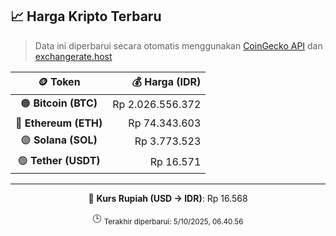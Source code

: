 

<!-- HARGA_KRIPTO -->
## 📈 Harga Kripto Terbaru

> Data ini diperbarui secara otomatis menggunakan [CoinGecko API](https://www.coingecko.com/) dan [exchangerate.host](https://exchangerate.host/)

<div align="center">

| 🪙 Token | 💰 Harga (IDR) |
|:------:|---------------:|
| 🟠 **Bitcoin (BTC)**   | Rp 2.026.556.372 |
| 🔵 **Ethereum (ETH)**  | Rp 74.343.603 |
| 🟣 **Solana (SOL)**    | Rp 3.773.523 |
| 🟢 **Tether (USDT)**   | Rp 16.571 |

---

💱 **Kurs Rupiah (USD → IDR)**: Rp 16.568

🕒 <sub>Terakhir diperbarui: 5/10/2025, 06.40.56</sub>

</div>
<!-- /HARGA_KRIPTO -->